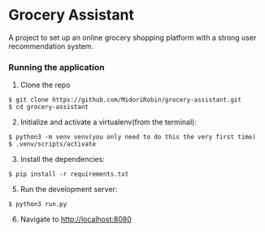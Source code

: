 # Grocery Assistant
A project to set up an online grocery shopping platform with a strong user recommendation system.


### Running the application

1. Clone the repo
  ```
  $ git clone https://github.com/MidoriRobin/grocery-assistant.git
  $ cd grocery-assistant
  ```

2. Initialize and activate a virtualenv(from the terminal):
  ```
  $ python3 -m venv venv(you only need to do this the very first time)
  $ .venv/scripts/activate
  ```

3. Install the dependencies:
  ```
  $ pip install -r requirements.txt
  ```

5. Run the development server:
  ```
  $ python3 run.py
  ```

6. Navigate to [http://localhost:8080](http://localhost:8080)
